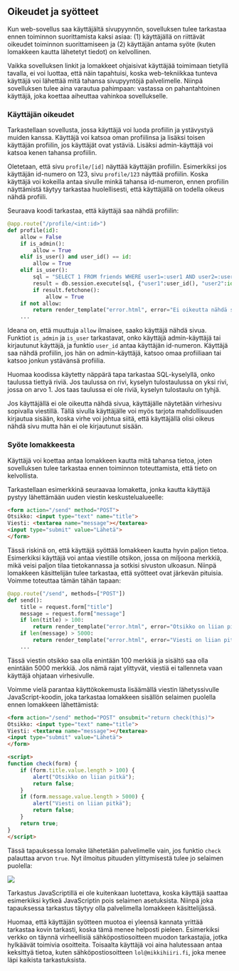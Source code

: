## Oikeudet ja syötteet

Kun web-sovellus saa käyttäjältä sivupyynnön, sovelluksen tulee tarkastaa ennen toiminnon suorittamista kaksi asiaa: (1) käyttäjällä on riittävät oikeudet toiminnon suorittamiseen ja (2) käyttäjän antama syöte (kuten lomakkeen kautta lähetetyt tiedot) on kelvollinen.

Vaikka sovelluksen linkit ja lomakkeet ohjaisivat käyttäjää toimimaan tietyllä tavalla, ei voi luottaa, että näin tapahtuisi, koska web-tekniikkaa tunteva käyttäjä voi lähettää mitä tahansa sivupyyntöjä palvelimelle. Niinpä sovelluksen tulee aina varautua pahimpaan: vastassa on pahantahtoinen käyttäjä, joka koettaa aiheuttaa vahinkoa sovellukselle.

### Käyttäjän oikeudet

Tarkastellaan sovellusta, jossa käyttäjä voi luoda profiilin ja ystävystyä muiden kanssa. Käyttäjä voi katsoa oman profiilinsa ja lisäksi toisen käyttäjän profiilin, jos käyttäjät ovat ystäviä. Lisäksi admin-käyttäjä voi katsoa kenen tahansa profiilin.

Oletetaan, että sivu `profile/[id]` näyttää käyttäjän profiilin. Esimerkiksi jos käyttäjän id-numero on 123, sivu `profile/123` näyttää profiilin. Koska käyttäjä voi kokeilla antaa sivulle minkä tahansa id-numeron, ennen profiilin näyttämistä täytyy tarkastaa huolellisesti, että käyttäjällä on todella oikeus nähdä profiili.

Seuraava koodi tarkastaa, että käyttäjä saa nähdä profiilin:

```python
@app.route("/profile/<int:id>")
def profile(id):
    allow = False
    if is_admin():
        allow = True
    elif is_user() and user_id() == id:
        allow = True
    elif is_user():
        sql = "SELECT 1 FROM friends WHERE user1=:user1 AND user2=:user2"
        result = db.session.execute(sql, {"user1":user_id(), "user2":id})
        if result.fetchone():
            allow = True
    if not allow:
        return render_template("error.html", error="Ei oikeutta nähdä sivua")
    ...
```

Ideana on, että muuttuja `allow` ilmaisee, saako käyttäjä nähdä sivua. Funktiot `is_admin` ja `is_user` tarkastavat, onko käyttäjä admin-käyttäjä tai kirjautunut käyttäjä, ja funktio `user_id` antaa käyttäjän id-numeron. Käyttäjä saa nähdä profiilin, jos hän on admin-käyttäjä, katsoo omaa profiiliaan tai katsoo jonkun ystävänsä profiilia.

Huomaa koodissa käytetty näppärä tapa tarkastaa SQL-kyselyllä, onko taulussa tiettyä riviä. Jos taulussa on rivi, kyselyn tulostaulussa on yksi rivi, jossa on arvo 1. Jos taas taulussa ei ole riviä, kyselyn tulostaulu on tyhjä.

Jos käyttäjällä ei ole oikeutta nähdä sivua, käyttäjälle näytetään virhesivu sopivalla viestillä. Tällä sivulla käyttäjälle voi myös tarjota mahdollisuuden kirjautua sisään, koska virhe voi johtua siitä, että käyttäjällä olisi oikeus nähdä sivu mutta hän ei ole kirjautunut sisään.

### Syöte lomakkeesta

Käyttäjä voi koettaa antaa lomakkeen kautta mitä tahansa tietoa, joten sovelluksen tulee tarkastaa ennen toiminnon toteuttamista, että tieto on kelvollista.

Tarkastellaan esimerkkinä seuraavaa lomaketta, jonka kautta käyttäjä pystyy lähettämään uuden viestin keskustelualueelle:

```html
<form action="/send" method="POST">
Otsikko: <input type="text" name="title">
Viesti: <textarea name="message"></textarea>
<input type="submit" value="Lähetä">
</form>
```

Tässä riskinä on, että käyttäjä syöttää lomakkeen kautta hyvin paljon tietoa. Esimerkiksi käyttäjä voi antaa viestille otsikon, jossa on miljoona merkkiä, mikä veisi paljon tilaa tietokannassa ja sotkisi sivuston ulkoasun. Niinpä lomakkeen käsittelijän tulee tarkastaa, että syötteet ovat järkevän pituisia. Voimme toteuttaa tämän tähän tapaan:

```python
@app.route("/send", methods=["POST"])
def send():
    title = request.form["title"]
    message = request.form["message"]
    if len(title) > 100:
        return render_template("error.html", error="Otsikko on liian pitkä")
    if len(message) > 5000:
        return render_template("error.html", error="Viesti on liian pitkä")
    ...
```

Tässä viestin otsikko saa olla enintään 100 merkkiä ja sisältö saa olla enintään 5000 merkkiä. Jos nämä rajat ylittyvät, viestiä ei tallenneta vaan käyttäjä ohjataan virhesivulle.

Voimme vielä parantaa käyttökokemusta lisäämällä viestin lähetyssivulle JavaScript-koodin, joka tarkastaa lomakkeen sisällön selaimen puolella ennen lomakkeen lähettämistä:

```html
<form action="/send" method="POST" onsubmit="return check(this)">
Otsikko: <input type="text" name="title">
Viesti: <textarea name="message"></textarea>
<input type="submit" value="Lähetä">
</form>

<script>
function check(form) {
    if (form.title.value.length > 100) {
        alert("Otsikko on liian pitkä");
        return false;
    }
    if (form.message.value.length > 5000) {
        alert("Viesti on liian pitkä");
        return false;
    }
    return true;
}
</script>
```

Tässä tapauksessa lomake lähetetään palvelimelle vain, jos funktio `check` palauttaa arvon `true`. Nyt ilmoitus pituuden ylittymisestä tulee jo selaimen puolella:

<img class="screenshot" src="../assets/osa-4/alert.png">

Tarkastus JavaScriptillä ei ole kuitenkaan luotettava, koska käyttäjä saattaa esimerkiksi kytkeä JavaScriptin pois selaimen asetuksista. Niinpä joka tapauksessa tarkastus täytyy olla palvelimella lomakkeen käsittelijässä.

Huomaa, että käyttäjän syötteen muotoa ei yleensä kannata yrittää tarkastaa kovin tarkasti, koska tämä menee helposti pieleen. Esimerkiksi verkko on täynnä virheellisiä sähköpostiosoitteen muodon tarkastajia, jotka hylkäävät toimivia osoitteita. Toisaalta käyttäjä voi aina halutessaan antaa keksittyä tietoa, kuten sähköpostiosoitteen `lol@mikkihiiri.fi`, joka menee läpi kaikista tarkastuksista.
